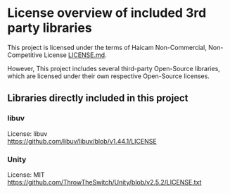 # License overview of included 3rd party libraries

This project is licensed under the terms of Haicam Non-Commercial, Non-Competitive License [LICENSE.md](LICENSE.md).


However, This project includes several third-party Open-Source libraries, which are licensed under their own respective Open-Source licenses.

## Libraries directly included in this project

### libuv 
License: libuv  
https://github.com/libuv/libuv/blob/v1.44.1/LICENSE

### Unity
License: MIT 
https://github.com/ThrowTheSwitch/Unity/blob/v2.5.2/LICENSE.txt